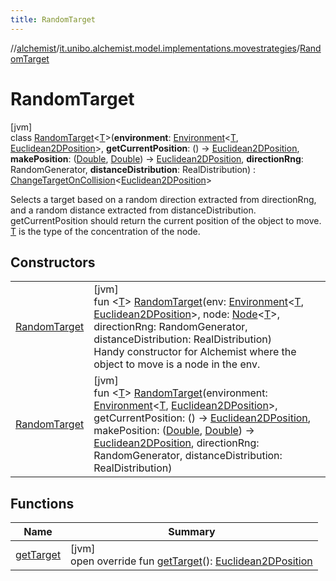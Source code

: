 ```yaml
---
title: RandomTarget
---
```

//[alchemist](../../../index.html)/[it.unibo.alchemist.model.implementations.movestrategies](../index.html)/[RandomTarget](index.html)



# RandomTarget



[jvm]\
class [RandomTarget](index.html)<[T](index.html)>(**environment**: [Environment](../../it.unibo.alchemist.model.interfaces/-environment/index.html)<[T](index.html), [Euclidean2DPosition](../../it.unibo.alchemist.model.implementations.positions/-euclidean2-d-position/index.html)>, **getCurrentPosition**: () -> [Euclidean2DPosition](../../it.unibo.alchemist.model.implementations.positions/-euclidean2-d-position/index.html), **makePosition**: ([Double](https://kotlinlang.org/api/latest/jvm/stdlib/kotlin/-double/index.html), [Double](https://kotlinlang.org/api/latest/jvm/stdlib/kotlin/-double/index.html)) -> [Euclidean2DPosition](../../it.unibo.alchemist.model.implementations.positions/-euclidean2-d-position/index.html), **directionRng**: RandomGenerator, **distanceDistribution**: RealDistribution) : [ChangeTargetOnCollision](../-change-target-on-collision/index.html)<[Euclidean2DPosition](../../it.unibo.alchemist.model.implementations.positions/-euclidean2-d-position/index.html)> 

Selects a target based on a random direction extracted from directionRng, and a random distance extracted from distanceDistribution. getCurrentPosition should return the current position of the object to move. [T](index.html) is the type of the concentration of the node.



## Constructors


| | |
|---|---|
| [RandomTarget](-random-target.html) | [jvm]<br>fun <[T](index.html)> [RandomTarget](-random-target.html)(env: [Environment](../../it.unibo.alchemist.model.interfaces/-environment/index.html)<[T](index.html), [Euclidean2DPosition](../../it.unibo.alchemist.model.implementations.positions/-euclidean2-d-position/index.html)>, node: [Node](../../it.unibo.alchemist.model.interfaces/-node/index.html)<[T](index.html)>, directionRng: RandomGenerator, distanceDistribution: RealDistribution)<br>Handy constructor for Alchemist where the object to move is a node in the env. |
| [RandomTarget](-random-target.html) | [jvm]<br>fun <[T](index.html)> [RandomTarget](-random-target.html)(environment: [Environment](../../it.unibo.alchemist.model.interfaces/-environment/index.html)<[T](index.html), [Euclidean2DPosition](../../it.unibo.alchemist.model.implementations.positions/-euclidean2-d-position/index.html)>, getCurrentPosition: () -> [Euclidean2DPosition](../../it.unibo.alchemist.model.implementations.positions/-euclidean2-d-position/index.html), makePosition: ([Double](https://kotlinlang.org/api/latest/jvm/stdlib/kotlin/-double/index.html), [Double](https://kotlinlang.org/api/latest/jvm/stdlib/kotlin/-double/index.html)) -> [Euclidean2DPosition](../../it.unibo.alchemist.model.implementations.positions/-euclidean2-d-position/index.html), directionRng: RandomGenerator, distanceDistribution: RealDistribution) |


## Functions


| Name | Summary |
|---|---|
| [getTarget](../-change-target-on-collision/get-target.html) | [jvm]<br>open override fun [getTarget](../-change-target-on-collision/get-target.html)(): [Euclidean2DPosition](../../it.unibo.alchemist.model.implementations.positions/-euclidean2-d-position/index.html) |

